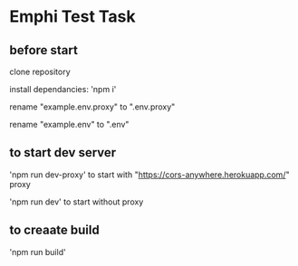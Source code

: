 # Emphi Test Task

## before start

clone repository

install dependancies: 'npm i'

rename "example.env.proxy" to ".env.proxy"

rename "example.env" to ".env"

## to start dev server

'npm run dev-proxy' to start with "https://cors-anywhere.herokuapp.com/" proxy

'npm run dev' to start without proxy

## to creaate build

'npm run build'
